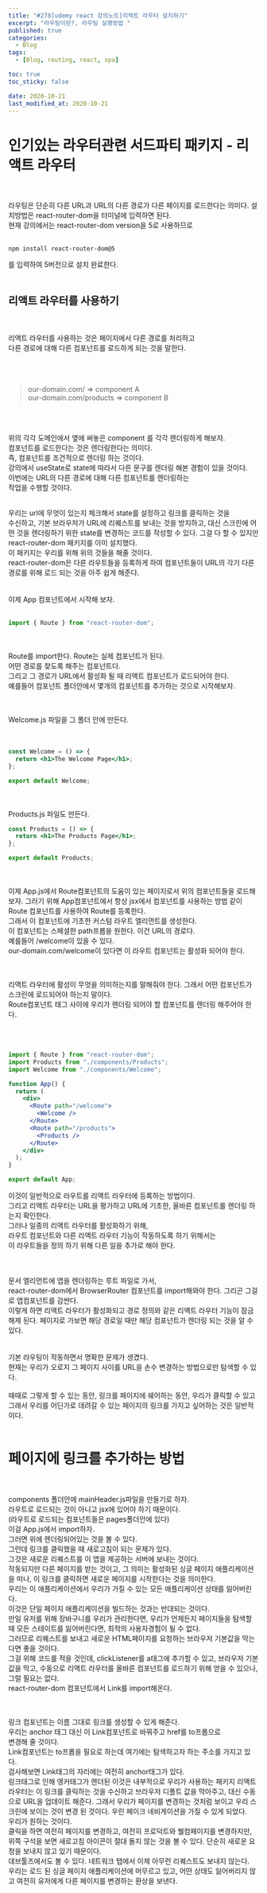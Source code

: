 ```yaml
---
title: "#278[udemy react 강의노트]리액트 라우터 설치하기"
excerpt: "라우팅이란?, 라우팅 실행방법 "
published: true
categories:
  - Blog
tags:
  - [Blog, routing, react, spa]

toc: true
toc_sticky: false

date: 2020-10-21
last_modified_at: 2020-10-21
---
```


# 인기있는 라우터관련 서드파티 패키지 - 리액트 라우터

<br><br>
라우팅은 단순히 다른 URL과 URL의 다른 경로가 다른 페이지를 로드한다는 의미다.
설치방법은 react-router-dom을 터미널에 입력하면 된다.  
현재 강의에서는 react-router-dom version을 5로 사용하므로
<br><br>

```
npm install react-router-dom@5
```

를 입력하여 5버전으로 설치 완료한다.
<br><br>

## 리액트 라우터를 사용하기

<br><br>
리액트 라우터를 사용하는 것은 페이지에서 다른 경로를 처리하고  
다른 경로에 대해 다른 컴포넌트를 로드하게 되는 것을 말한다.
<br><br>
<br><br>

> our-domain.com/ => component A  
> our-domain.com/products => component B

<br><br>

위의 각각 도메인에서 옆에 써놓은 component 를 각각 렌더링하게 해보자.  
컴포넌트를 로드한다는 것은 렌더링한다는 의미다.  
즉, 컴포넌트를 조건적으로 렌더링 하는 것이다.  
강의에서 useState로 state에 따라서 다른 문구를 렌더링 해본 경험이 있을 것이다.  
이번에는 URL의 다른 경로에 대해 다른 컴포넌트를 렌더링하는  
작업을 수행할 것이다.
<br><br>

우리는 url에 무엇이 있는지 체크해서 state를 설정하고 링크를 클릭하는 것을  
수신하고, 기본 브라우저가 URL에 리퀘스트를 보내는 것을 방지하고, 대신 스크린에 어떤 것을 렌더링하기 위한 state를 변경하는 코드를 작성할 수 있다.
그걸 다 할 수 있지만 react-router-dom 패키지를 이미 설치했다.  
이 패키지는 우리를 위해 위의 것들을 해줄 것이다.  
react-router-dom은 다른 라우트들을 등록하게 하여 컴포넌트들이 URL의 각기 다른 경로를 위해 로드 되는 것을 아주 쉽게 해준다.  
<br><br>
이제 App 컴포넌트에서 시작해 보자.
<br><br>

```jsx
import { Route } from "react-router-dom";
```

<br><br>
Route를 import한다. Route는 실제 컴포넌트가 된다.  
어떤 경로를 찾도록 해주는 컴포넌트다.  
그리고 그 경로가 URL에서 활성화 될 때 리액트 컴포넌트가 로드되어야 한다.  
예를들어 컴포넌트 폴더안에서 몇개의 컴포넌트를 추가하는 것으로 시작해보자.  
<br><br>

Welcome.js 파일을 그 폴더 안에 만든다.  
<br><br>

```jsx
const Welcome = () => {
  return <h1>The Welcome Page</h1>;
};

export default Welcome;
```

<br><br>
Products.js 파일도 만든다.

```jsx
const Products = () => {
  return <h1>The Products Page</h1>;
};

export default Products;
```

<br><br>
이제 App.js에서 Route컴포넌트의 도움이 있는 페이지로서 위의 컴포넌트들을 로드해보자.
그러기 위해 App컴포넌트에서 항상 jsx에서 컴포넌트를 사용하는 방법 같이 Route 컴포넌트를 사용하여 Route를 등록한다.  
그래서 이 컴포넌트에 기초한 커스텀 라우트 엘리먼트를 생성한다.  
이 컴포넌트는 스페셜한 path프롭을 원한다. 이건 URL의 경로다.  
예를들어 /welcome이 있을 수 있다.  
our-domain.com/welcome이 있다면 이 라우트 컴포넌트는 활성화 되어야 한다.

<br><br>
리액트 라우터에 활성이 무엇을 의미하는지를 말해줘야 한다. 그래서 어떤 컴포넌트가 스크린에 로드되어야 하는지 말이다.  
Route컴포넌트 태그 사이에 우리가 렌더링 되어야 할 컴포넌트를 렌더링 해주어야 한다.
<br><br>
<br><br>

```jsx
import { Route } from "react-router-dom";
import Products from "./components/Products";
import Welcome from "./components/Welcome";

function App() {
  return (
    <div>
      <Route path="/welcome">
        <Welcome />
      </Route>
      <Route path="/products">
        <Products />
      </Route>
    </div>
  );
}

export default App;
```

이것이 일반적으로 라우트를 리액트 라우터에 등록하는 방법이다.  
그리고 리액트 라우터는 URL을 평가하고 URL에 기초한, 올바른 컴포넌트를 렌더링 하는지 확인한다.  
그러나 일종의 리액트 라우터를 활성화하기 위해,  
라우트 컴포넌트와 다른 리액트 라우터 기능이 작동하도록 하기 위해서는  
이 라우트들을 정의 하기 위해 다른 일을 추가로 해야 한다.
<br><br>
<br><br>
문서 엘리먼트에 앱을 렌더링하는 루트 파일로 가서,  
react-router-dom에서 BrowserRouter 컴포넌트를 import해와야 한다.
그리곤 그걸로 앱컴포넌트를 감싼다.  
이렇게 하면 리액트 라우터가 활성화되고 경로 정의와 같은 리액트 라우터 기능이 잠금 해제 된다.
페이지로 가보면 해당 경로일 때만 해당 컴포넌트가 렌더링 되는 것을 알 수 있다.  
<br><br>
기본 라우팅이 작동하면서 명확한 문제가 생겼다.  
현재는 우리가 오로지 그 페이지 사이를 URL을 손수 변경하는 방법으로만 탐색할 수 있다.
<br><br>
때때로 그렇게 할 수 있는 동안, 링크를 페이지에 쉐어하는 동안, 우리가 클릭할 수 있고 그래서 우리를 어딘가로 데려갈 수 있는 페이지의 링크를 가지고 싶어하는 것은 일반적이다.
<br><br>

# 페이지에 링크를 추가하는 방법

<br><br>
components 폴더안에 mainHeader.js파일을 만들기로 하자.  
라우트로 로드되는 것이 아니고 jsx에 있어야 하기 때문이다.  
(라우트로 로드되는 컴포넌트들은 pages폴더안에 있다)  
이걸 App.js에서 import하자.  
그러면 위에 렌더링되어있는 것을 볼 수 있다.  
그런데 링크를 클릭했을 때 새로고침이 되는 문제가 있다.  
그것은 새로운 리퀘스트를 이 앱을 제공하는 서버에 보내는 것이다.  
작동되지만 다른 페이지를 받는 것이고, 그 의미는 활성화된 싱글 페이지 애플리케이션을 떠나, 이 링크를 클릭하면 새로운 페이지를 시작한다는 것을 의미한다.  
우리는 이 애플리케이션에서 우리가 가질 수 있는 모든 애플리케이션 상태를 잃어버린다.  
이것은 단일 페이지 애플리케이션을 빌드하는 것과는 반대되는 것이다.  
만일 유저를 위해 장바구니를 우리가 관리한다면, 우리가 언제든지 페이지들을 탐색할 때 모든 스테이트를 잃어버린다면, 최적의 사용자경험이 될 수 없다.  
그러므로 리퀘스트를 보내고 새로운 HTML페이지를 요청하는 브라우저 기본값을 막는다면 좋을 것이다.  
그걸 위해 코드를 적을 것인데, clickListener를 a태그에 추가할 수 있고, 브라우저 기본 값을 막고, 수동으로 리액트 라우터를 올바른 컴포넌트를 로드하기 위해 얻을 수 있으나, 그럴 필요는 없다.  
react-router-dom 컴포넌트에서 Link를 import해온다.

<br><br>
링크 컴포넌트는 이름 그대로 링크를 생성할 수 있게 해준다.  
우리는 anchor 태그 대신 이 Link컴포넌트로 바꿔주고 href를 to프롭으로  
변경해 줄 것이다.  
Link컴포넌트는 to프롭을 필요로 하는데 여기에는 탐색하고자 하는 주소를 가지고 있다.  
검사해보면 Link태그의 자리에는 여전히 anchor태그가 있다.  
링크태그로 인해 앵커태그가 렌더된 이것은 내부적으로 우리가 사용하는 패키지 리액트 라우터는 이 링크를 클릭하는 것을 수신하고 브라우저 디폴트 값을 막아주고, 대신 수동으로 URL을 업데이트 해준다. 그래서 우리가 페이지를 변경하는 것처럼 보이고 우리 스크린에 보이는 것이 변경 된 것이다. 우린 페이크 네비게이션을 가질 수 있게 되었다.  
우리가 원하는 것이다.  
클릭을 하면 여전히 페이지를 변경하고, 여전히 프로덕트와 웰컴페이지를 변경하지만, 위쪽 구석을 보면 새로고침 아이콘이 절대 돌지 않는 것을 볼 수 있다. 단순히 새로운 요청을 보내지 않고 있기 때문이다.  
데브툴즈에서도 볼 수 있다. 네트워크 탭에서 이제 아무런 리퀘스트도 보내지 않는다.  
우리는 로드 된 싱글 페이지 애플리케이션에 머무르고 있고, 어떤 상태도 잃어버리지 않고 여전히 유저에게 다른 페이지를 변경하는 환상을 보낸다.

